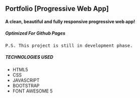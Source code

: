 ## Portfolio [Progressive Web App]
#### A clean, beautiful and fully responsive progressive web app! 
##### Optimized For Github Pages

<pre>P.S. This project is still in development phase.</pre>
##### TECHNOLOGIES USED
* HTML5
* CSS
* JAVASCRIPT
* BOOTSTRAP
* FONT AWESOME 5
